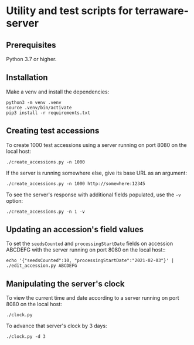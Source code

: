 # Utility and test scripts for terraware-server

## Prerequisites

Python 3.7 or higher.

## Installation

Make a venv and install the dependencies:

```
python3 -m venv .venv
source .venv/bin/activate
pip3 install -r requirements.txt
```

## Creating test accessions

To create 1000 test accessions using a server running on port 8080 on the local host:

```
./create_accessions.py -n 1000
```

If the server is running somewhere else, give its base URL as an argument:

```
./create_accessions.py -n 1000 http://somewhere:12345
```

To see the server's response with additional fields populated, use the `-v` option:

```
./create_accessions.py -n 1 -v
```

## Updating an accession's field values

To set the `seedsCounted` and `processingStartDate` fields on accession ABCDEFG with
the server running on port 8080 on the local host::

```
echo '{"seedsCounted":10, "processingStartDate":"2021-02-03"}' | ./edit_accession.py ABCDEFG
```

## Manipulating the server's clock

To view the current time and date according to a server running on port 8080 on the local host:

```
./clock.py
```

To advance that server's clock by 3 days:

```
./clock.py -d 3
```
